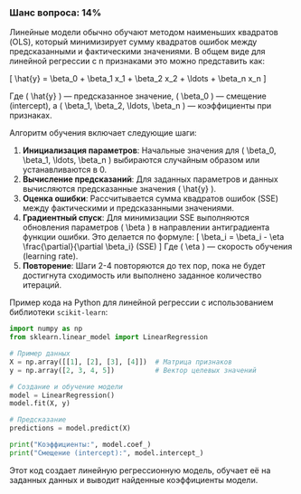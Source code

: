 ### Шанс вопроса: 14%

Линейные модели обычно обучают методом наименьших квадратов (OLS), который минимизирует сумму квадратов ошибок между предсказанными и фактическими значениями. В общем виде для линейной регрессии с n признаками это можно представить как:

\[ \hat{y} = \beta_0 + \beta_1 x_1 + \beta_2 x_2 + \ldots + \beta_n x_n \]

Где \( \hat{y} \) — предсказанное значение, \( \beta_0 \) — смещение (intercept), а \( \beta_1, \beta_2, \ldots, \beta_n \) — коэффициенты при признаках.

Алгоритм обучения включает следующие шаги:

1. **Инициализация параметров**: Начальные значения для \( \beta_0, \beta_1, \ldots, \beta_n \) выбираются случайным образом или устанавливаются в 0.
2. **Вычисление предсказаний**: Для заданных параметров и данных вычисляются предсказанные значения \( \hat{y} \).
3. **Оценка ошибки**: Рассчитывается сумма квадратов ошибок (SSE) между фактическими и предсказанными значениями.
4. **Градиентный спуск**: Для минимизации SSE выполняются обновления параметров \( \beta \) в направлении антиградиента функции ошибки. Это делается по формуле:
   \[ \beta_i = \beta_i - \eta \frac{\partial}{\partial \beta_i} (SSE) \]
   Где \( \eta \) — скорость обучения (learning rate).
5. **Повторение**: Шаги 2-4 повторяются до тех пор, пока не будет достигнута сходимость или выполнено заданное количество итераций.

Пример кода на Python для линейной регрессии с использованием библиотеки `scikit-learn`:

```python
import numpy as np
from sklearn.linear_model import LinearRegression

# Пример данных
X = np.array([[1], [2], [3], [4]])  # Матрица признаков
y = np.array([2, 3, 4, 5])          # Вектор целевых значений

# Создание и обучение модели
model = LinearRegression()
model.fit(X, y)

# Предсказание
predictions = model.predict(X)

print("Коэффициенты:", model.coef_)
print("Смещение (intercept):", model.intercept_)
```

Этот код создает линейную регрессионную модель, обучает её на заданных данных и выводит найденные коэффициенты модели.